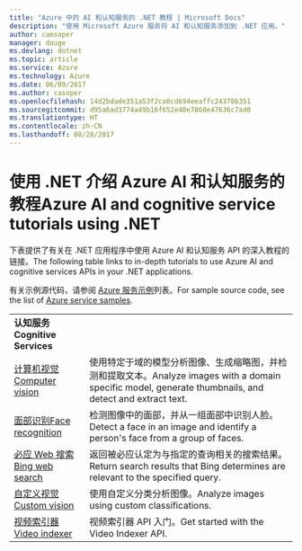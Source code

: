 ```yaml
---
title: "Azure 中的 AI 和认知服务的 .NET 教程 | Microsoft Docs"
description: "使用 Microsoft Azure 服务将 AI 和认知服务添加到 .NET 应用。"
author: camsoper
manager: douge
ms.devlang: dotnet
ms.topic: article
ms.service: Azure
ms.technology: Azure
ms.date: 06/09/2017
ms.author: casoper
ms.openlocfilehash: 14d2bdade351a53f2ca0cd694eeaffc24378b351
ms.sourcegitcommit: d95a6ad3774a49b16f652e40e7860e47636c7ad0
ms.translationtype: HT
ms.contentlocale: zh-CN
ms.lasthandoff: 08/28/2017
---
```

# <a name="azure-ai-and-cognitive-service-tutorials-using-net"></a><span data-ttu-id="bf95e-103">使用 .NET 介绍 Azure AI 和认知服务的教程</span><span class="sxs-lookup"><span data-stu-id="bf95e-103">Azure AI and cognitive service tutorials using .NET</span></span>

<span data-ttu-id="bf95e-104">下表提供了有关在 .NET 应用程序中使用 Azure AI 和认知服务 API 的深入教程的链接。</span><span class="sxs-lookup"><span data-stu-id="bf95e-104">The following table links to in-depth tutorials to use Azure AI and cognitive services APIs in your .NET applications.</span></span> 

<span data-ttu-id="bf95e-105">有关示例源代码，请参阅 [Azure 服务示例](https://azure.microsoft.com/resources/samples/?platform=dotnet)列表。</span><span class="sxs-lookup"><span data-stu-id="bf95e-105">For sample source code, see the list of [Azure service samples](https://azure.microsoft.com/resources/samples/?platform=dotnet).</span></span>

| | |
|---|---|
| <span data-ttu-id="bf95e-106">**认知服务**</span><span class="sxs-lookup"><span data-stu-id="bf95e-106">**Cognitive Services**</span></span>| |
| <span data-ttu-id="bf95e-107">[计算机视觉][1]</span><span class="sxs-lookup"><span data-stu-id="bf95e-107">[Computer vision][1]</span></span> | <span data-ttu-id="bf95e-108">使用特定于域的模型分析图像、生成缩略图，并检测和提取文本。</span><span class="sxs-lookup"><span data-stu-id="bf95e-108">Analyze images with a domain specific model, generate thumbnails, and detect and extract text.</span></span> | 
| <span data-ttu-id="bf95e-109">[面部识别][2]</span><span class="sxs-lookup"><span data-stu-id="bf95e-109">[Face recognition][2]</span></span> | <span data-ttu-id="bf95e-110">检测图像中的面部，并从一组面部中识别人脸。</span><span class="sxs-lookup"><span data-stu-id="bf95e-110">Detect a face in an image and identify a person's face from a group of faces.</span></span> | 
| <span data-ttu-id="bf95e-111">[必应 Web 搜索][3]</span><span class="sxs-lookup"><span data-stu-id="bf95e-111">[Bing web search][3]</span></span>| <span data-ttu-id="bf95e-112">返回被必应认定为与指定的查询相关的搜索结果。</span><span class="sxs-lookup"><span data-stu-id="bf95e-112">Return search results that Bing determines are relevant to the specified query.</span></span> |
| <span data-ttu-id="bf95e-113">[自定义视觉][4]</span><span class="sxs-lookup"><span data-stu-id="bf95e-113">[Custom vision][4]</span></span> | <span data-ttu-id="bf95e-114">使用自定义分类分析图像。</span><span class="sxs-lookup"><span data-stu-id="bf95e-114">Analyze images using custom classifications.</span></span> |
| <span data-ttu-id="bf95e-115">[视频索引器][5]</span><span class="sxs-lookup"><span data-stu-id="bf95e-115">[Video indexer][5]</span></span> | <span data-ttu-id="bf95e-116">视频索引器 API 入门。</span><span class="sxs-lookup"><span data-stu-id="bf95e-116">Get started with the Video Indexer API.</span></span>|

[1]: /azure/cognitive-services/computer-vision/tutorials/csharptutorial
[2]: /azure/cognitive-services/face/tutorials/faceapiincsharptutorial
[3]: /azure/cognitive-services/bing-web-search/csharp-ranking-tutorial
[4]: /azure/cognitive-services/custom-vision-service/csharp-tutorial
[5]: /azure/cognitive-services/video-indexer/video-indexer-use-apis

